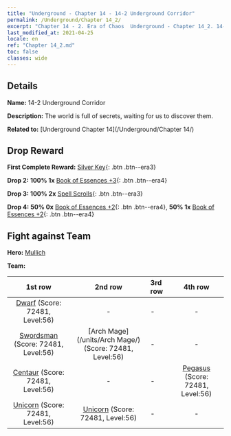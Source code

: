 ```yaml
---
title: "Underground - Chapter 14 - 14-2 Underground Corridor"
permalink: /Underground/Chapter 14_2/
excerpt: "Chapter 14 - 2. Era of Chaos  Underground - Chapter 14_2. 14-2 Underground Corridor"
last_modified_at: 2021-04-25
locale: en
ref: "Chapter 14_2.md"
toc: false
classes: wide
---
```


## Details

 **Name:** 14-2 Underground Corridor

 **Description:** The world is full of secrets, waiting for us to discover them. 

 **Related to:** [Underground Chapter 14](/Underground/Chapter 14/)

## Drop Reward

 **First Complete Reward:** [Silver Key](/Items/con_693/){: .btn .btn--era3}

 **Drop 2:** **100% 1x** [Book of Essences +3](/Items/mat_60/){: .btn .btn--era4}

 **Drop 3:** **100% 2x** [Spell Scrolls](/Items/con_694/){: .btn .btn--era3}

 **Drop 4:** **50% 0x** [Book of Essences +2](/Items/mat_53/){: .btn .btn--era4}, **50% 1x** [Book of Essences +2](/Items/mat_53/){: .btn .btn--era4}


## Fight against Team
 **Hero:** [Mullich](/heroes/Mullich/)

 **Team:**


  | 1st row | 2nd row | 3rd row | 4th row |
  |:----:|:----:|:----|:----:|
  | [Dwarf](/units/Dwarf/) (Score: 72481, Level:56)  | - | - | - |
  | [Swordsman](/units/Swordsman/) (Score: 72481, Level:56)  | [Arch Mage](/units/Arch Mage/) (Score: 72481, Level:56)  | - | - |
  | [Centaur](/units/Centaur/) (Score: 72481, Level:56)  | - | - | [Pegasus](/units/Pegasus/) (Score: 72481, Level:56)  |
  | [Unicorn](/units/Unicorn/) (Score: 72481, Level:56)  | [Unicorn](/units/Unicorn/) (Score: 72481, Level:56)  | - | - |


